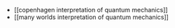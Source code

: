 - [[copenhagen interpretation of quantum mechanics]]
- [[many worlds interpretation of quantum mechanics]]